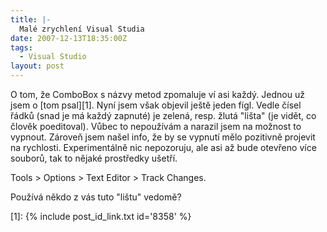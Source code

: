 ```yaml
---
title: |-
  Malé zrychlení Visual Studia
date: 2007-12-13T18:35:00Z
tags:
  - Visual Studio
layout: post
---
```

O tom, že ComboBox s názvy metod zpomaluje ví asi každý. Jednou už jsem o [tom psal][1]. Nyní jsem však objevil ještě jeden fígl. Vedle čísel řádků (snad je má každý zapnuté) je zelená, resp. žlutá "lišta" (je vidět, co člověk poeditoval). Vůbec to nepoužívám a narazil jsem na možnost to vypnout. Zároveň jsem našel info, že by se vypnutí mělo pozitivně projevit na rychlosti. Experimentálně nic nepozoruju, ale asi až bude otevřeno více souborů, tak to nějaké prostředky ušetří.

Tools > Options > Text Editor > Track Changes.

Používá někdo z vás tuto "lištu" vedomě?

[1]: {% include post_id_link.txt id='8358' %}
